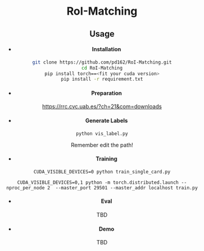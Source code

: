 <center><h1> RoI-Matching


## Usage

- #### Installation

```bash
git clone https://github.com/pd162/RoI-Matching.git
cd RoI-Matching
pip install torch==<fit your cuda version>
pip install -r requirement.txt
```

- #### Preparation

https://rrc.cvc.uab.es/?ch=21&com=downloads

- #### Generate Labels

```
python vis_label.py
```

Remember edit the path!

- #### Training

```
CUDA_VISIBLE_DEVICES=0 python train_single_card.py
```

```
CUDA_VISIBLE_DEVICES=0,1 python -m torch.distributed.launch --nproc_per_node 2  --master_port 29501 --master_addr localhost train.py
```

- #### Eval

TBD

- #### Demo

TBD



